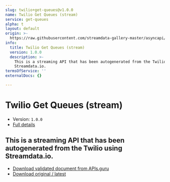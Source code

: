 ```yaml
---
slug: twilio+get-queues@v1.0.0
name: Twilio Get Queues (stream)
service: get-queues
alpha: t
layout: default
origin: >-
  https://raw.githubusercontent.com/streamdata-gallery-master/asyncapi/master/_listings/twilio/twilio-get-queues-stream-async.md
info:
  title: Twilio Get Queues (stream)
  version: 1.0.0
  description: >-
    This is a streaming API that has been autogenerated from the Twilio using
    Streamdata.io.
termsOfService: ''
externalDocs: {}

---
```

# Twilio Get Queues (stream)

* Version: `1.0.0`
* [Full details](../html/twilio+get-queues@v1.0.0.html)



## This is a streaming API that has been autogenerated from the Twilio using Streamdata.io.



* [Download validated document from APIs.guru](https://raw.githubusercontent.com/APIs-guru/asyncapi-directory/master/docs/APIs/twilio%2Bget-queues%40v1.0.0.yaml)
* [Download original / latest](https://raw.githubusercontent.com/streamdata-gallery-master/asyncapi/master/_listings/twilio/twilio-get-queues-stream-async.md)

<script type="application/ld+json">
{
  "@context": "http://schema.org/",
  "@type": "WebAPI",
  "description": "This is a streaming API that has been autogenerated from the Twilio using Streamdata.io.",
  "documentation": "",

  "name": "Twilio Get Queues (stream)"
}
</script>

